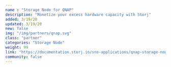 ```yaml
---
name : "Storage Node for QNAP"
description: "Monetize your excess hardware capacity with Storj"
added: 3/19/20
updated: 3/19/20
new: false
img: "/img/partners/qnap.svg"
class: "partner"
categories: "Storage Node"
weight: 99
link: "https://documentation.storj.io/sno-applications/qnap-storage-node-app"
community: false
---
```

